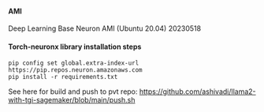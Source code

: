#### AMI 
Deep Learning Base Neuron AMI (Ubuntu 20.04) 20230518

#### Torch-neuronx library installation steps

```
pip config set global.extra-index-url https://pip.repos.neuron.amazonaws.com
pip install -r requirements.txt
```

See here for build and push to pvt repo: https://github.com/ashivadi/llama2-with-tgi-sagemaker/blob/main/push.sh
